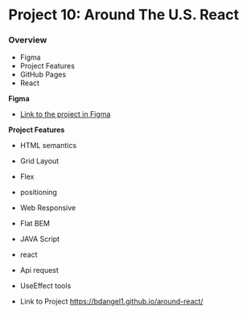 
# Project 10: Around The U.S. React

### Overview

- Figma
- Project Features
- GitHub Pages
- React

**Figma**

- [Link to the project in Figma](https://www.figma.com/file/SurN1jaeEQIhuZEDMhmWWf/Sprint-4-Around-The-U.S.-desktop-mobile?node-id=0%3A1)

**Project Features**

- HTML semantics
- Grid Layout
- Flex
- positioning
- Web Responsive
- Flat BEM
- JAVA Script
- react
- Api request
- UseEffect tools

- Link to Project  https://bdangel1.github.io/around-react/
